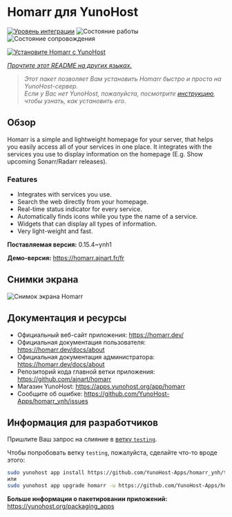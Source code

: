 <!--
Важно: этот README был автоматически сгенерирован <https://github.com/YunoHost/apps/tree/master/tools/readme_generator>
Он НЕ ДОЛЖЕН редактироваться вручную.
-->

# Homarr для YunoHost

[![Уровень интеграции](https://dash.yunohost.org/integration/homarr.svg)](https://ci-apps.yunohost.org/ci/apps/homarr/) ![Состояние работы](https://ci-apps.yunohost.org/ci/badges/homarr.status.svg) ![Состояние сопровождения](https://ci-apps.yunohost.org/ci/badges/homarr.maintain.svg)

[![Установите Homarr с YunoHost](https://install-app.yunohost.org/install-with-yunohost.svg)](https://install-app.yunohost.org/?app=homarr)

*[Прочтите этот README на других языках.](./ALL_README.md)*

> *Этот пакет позволяет Вам установить Homarr быстро и просто на YunoHost-сервер.*  
> *Если у Вас нет YunoHost, пожалуйста, посмотрите [инструкцию](https://yunohost.org/install), чтобы узнать, как установить его.*

## Обзор

Homarr is a simple and lightweight homepage for your server, that helps you easily access all of your services in one place.
It integrates with the services you use to display information on the homepage (E.g. Show upcoming Sonarr/Radarr releases).

### Features

- Integrates with services you use.
- Search the web directly from your homepage.
- Real-time status indicator for every service.
- Automatically finds icons while you type the name of a service.
- Widgets that can display all types of information.
- Very light-weight and fast.


**Поставляемая версия:** 0.15.4~ynh1

**Демо-версия:** <https://homarr.ajnart.fr/fr>

## Снимки экрана

![Снимок экрана Homarr](./doc/screenshots/screenshot.png)

## Документация и ресурсы

- Официальный веб-сайт приложения: <https://homarr.dev/>
- Официальная документация пользователя: <https://homarr.dev/docs/about>
- Официальная документация администратора: <https://homarr.dev/docs/about>
- Репозиторий кода главной ветки приложения: <https://github.com/ajnart/homarr>
- Магазин YunoHost: <https://apps.yunohost.org/app/homarr>
- Сообщите об ошибке: <https://github.com/YunoHost-Apps/homarr_ynh/issues>

## Информация для разработчиков

Пришлите Ваш запрос на слияние в [ветку `testing`](https://github.com/YunoHost-Apps/homarr_ynh/tree/testing).

Чтобы попробовать ветку `testing`, пожалуйста, сделайте что-то вроде этого:

```bash
sudo yunohost app install https://github.com/YunoHost-Apps/homarr_ynh/tree/testing --debug
или
sudo yunohost app upgrade homarr -u https://github.com/YunoHost-Apps/homarr_ynh/tree/testing --debug
```

**Больше информации о пакетировании приложений:** <https://yunohost.org/packaging_apps>
